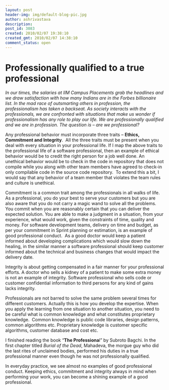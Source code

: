 ```yaml
---
layout: post
header-img: img/default-blog-pic.jpg
author: ashrivastava
description: 
post_id: 3083
created: 2010/02/07 19:38:10
created_gmt: 2010/02/07 14:38:10
comment_status: open
---
```


# Professionally qualified to a true professional

<p><em>In our times, the salaries at IIM Campus Placements grab the headlines and we draw satisfaction with how many Indians are in the Forbes billionaire list. In the mad race of outsmarting others in profession, the professionalism has taken a backseat. As society interacts with the professionals, we are confronted with situations that make us wonder if professionalism has any role to play our life. We are professionally qualified and we are in profession. The question is – are we professional?</em></p>
<p>Any professional behavior must incorporate three traits – <strong>Ethics, Commitment and Integrity</strong>.  All the three traits must be present when you deal with every situation in your professional life.
<!--more-->
If I map the above traits to the professional life of a software professional, then an example of ethical behavior would be to credit the right person for a job well done. An unethical behavior would be to check in the code in repository that does not compile while you along with other team members have agreed to check-in only compilable code in the source code repository.  To extend this a bit, I would say that any behavior of a team member that violates the team rules and culture is unethical.</p>
<p>Commitment is a common trait among the professionals in all walks of life. As a professional, you do your best to serve your customers but you are also aware that you do not carry a magic wand to solve all the problems. You commit when you are reasonably certain that you can deliver the expected solution. You are able to make a judgment in a situation, from your experience, what would work, given the constraints of time, quality and money. For software development teams, delivery on time and budget, as per your commitment in Sprint planning or estimation, is an example of good professional conduct.  As a good doctor would keep a patient informed about developing complications which would slow down the healing, in the similar manner a software professional should keep customer informed about the technical and business changes that would impact the delivery date.</p>
<p>Integrity is about getting compensated in a fair manner for your professional efforts. A doctor who sells a kidney of a patient to make some extra money is not an example of integrity. Software professional who sells code or customer confidential information to third persons for any kind of gains lacks integrity.</p>
<p>Professionals are not barred to solve the same problem several times for different customers. Actually this is how you develop the expertise. When you apply the learning from one situation to another situation, you need to be careful what is common knowledge and what constitutes proprietary knowledge.  Common knowledge is public code libraries, design patterns, common algorithms etc. Proprietary knowledge is customer specific algorithms, customer database and cost etc.</p>
<p>I finished reading the book “<strong>The Professiona</strong>l” by Subroto Bagchi. In the first chapter titled <em>Burial of the Dead</em>, Mahadeva, the morgue guy who did the last rites of unclaimed bodies, performed his duties in a true professional manner even though he was not professionally qualified.</p>
<p>In everyday practice, we see almost no examples of good professional conduct. Keeping ethics, commitment and integrity always in mind when performing your work, you can become a shining example of a good professional.</p>